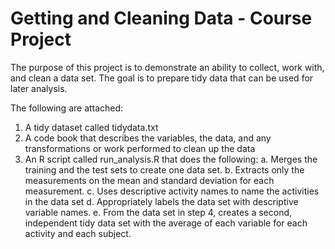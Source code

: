 # Getting and Cleaning Data - Course Project

The purpose of this project is to demonstrate an ability to collect, work with, and clean a data set. 
The goal is to prepare tidy data that can be used for later analysis.

The following are attached:
1. A tidy dataset called tidydata.txt
2. A code book that describes the variables, the data, and any transformations or work performed to clean up the data
3. An R script called run_analysis.R that does the following:
	a. Merges the training and the test sets to create one data set.
	b. Extracts only the measurements on the mean and standard deviation for each measurement.
	c. Uses descriptive activity names to name the activities in the data set
	d. Appropriately labels the data set with descriptive variable names.
	e. From the data set in step 4, creates a second, independent tidy data set with the average of each variable for each activity and each subject.
